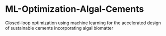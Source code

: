 # ML-Optimization-Algal-Cements
Closed-loop optimization using machine learning for the accelerated design of sustainable cements incorporating algal biomatter
